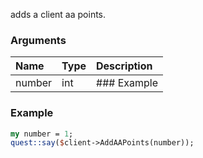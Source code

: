 adds a client aa points.
### Arguments
**Name**|**Type**|**Description**
:---|:---|:---
number|int|### Example

### Example
```perl
my number = 1;
quest::say($client->AddAAPoints(number));
```